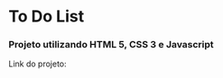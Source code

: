 <h1>To Do List</h1>

<h3>Projeto utilizando HTML 5, CSS 3 e Javascript</h3>

<p> Link do projeto: </p>
